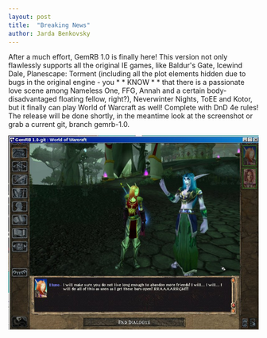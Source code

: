 ```yaml
---
layout: post
title:  "Breaking News"
author: Jarda Benkovsky
---
```


After a much effort, GemRB 1.0 is finally here! This version not only flawlessly supports
all the original IE games, like Baldur's Gate, Icewind Dale, Planescape: Torment (including
all the plot elements hidden due to bugs in the original engine - you * * KNOW * * that
there is a passionate love scene among Nameless One, FFG, Annah and a certain body-disadvantaged
floating fellow, right?), Neverwinter Nights, ToEE and Kotor, but it finally can play World of
Warcraft as well! Complete with DnD 4e rules! The release will be done shortly, in the meantime
look at the screenshot or grab a current git, branch gemrb-1.0. 

![wow-screenshot](/assets/img/news/gemrb-1.0.jpg)
